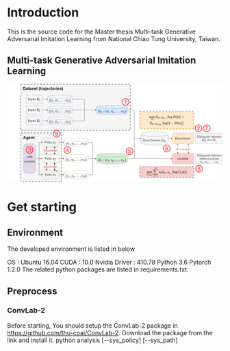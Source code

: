 
# Introduction
This is the source code for the Master thesis Multi-task Generative Adversarial Imitation Learning from National Chiao Tung University, Taiwan. 


## Multi-task Generative Adversarial Imitation Learning




![image](MGAIL.png)
# Get starting
## Environment
The developed environment is listed in below

OS : Ubuntu 16.04
CUDA : 10.0
Nvidia Driver : 410.78
Python 3.6
Pytorch 1.2.0
The related python packages are listed in requirements.txt.


## Preprocess
### ConvLab-2 
Before starting, You should setup the ConvLab-2 package in https://github.com/thu-coai/ConvLab-2. Download the package from the link and install it.
    python analysis [--sys_policy] [--sys_path]

